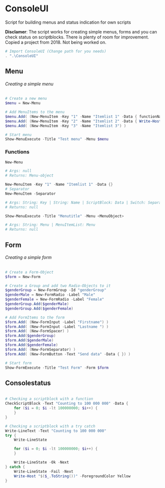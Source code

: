 # ConsoleUI
Script for building menus and status indication for own scripts

**Disclamer**: The script works for creating simple menus, forms and you can check status on scriptblocks. There is plenty of room for improvement. Copied a project from 2018. Not being worked on.

``` PowerShell
# Import ConsoleUI (Change path for you needs)
. ".\ConsoleUI"
```

## Menu
###### Creating a simple menu
``` PowerShell
# Create a new menu
$menu = New-Menu

# Add MenuItems to the menu
$menu.Add( (New-MenuItem -Key "1" -Name "Itemlist 1" -Data { functionName }) )
$menu.Add( (New-MenuItem -Key "2" -Name "Itemlist 2" -Data { Write-Host "Clicked list 2"; Read-Host }) )
$menu.Add( (New-MenuItem -Key "3" -Name "Itemlist 3") )

# Start menu
Show-MenuExecute -Title "Test menu" -Menu $menu
```

### Functions
``` PowerShell
New-Menu

# Args: null
# Returns: Menu-object
```
``` PowerShell
New-MenuItem -Key "1" -Name "Itemlist 1" -Data {}
# Separator
New-MenuItem -Separator

# Args: String: Key | String: Name | ScriptBlock: Data | Switch: Separator 
# Returns: null
```
``` PowerShell
Show-MenuExecute -Title "Menutitle" -Menu <MenuObject>

# Args: String: Menu | MenuItemList: Menu
# Returns: null
```

## Form
###### Creating a simple form
``` PowerShell
# Create a Form-Object
$form = New-Form

# Create a Group and add two Radio-Objects to it
$genderGroup = New-FormGroup -Id "genderGroup"
$genderMale = New-FormRadio -Label "Male"
$genderFemale = New-FormRadio -Label "Female"
$genderGroup.Add($genderMale)
$genderGroup.Add($genderFemale)

# Add FormItems to the form
$form.Add( (New-FormInput -Label "Firstname") )
$form.Add( (New-FormInput -Label "Lastname ") )
$form.Add( (New-FormSpacer) )
$form.Add($genderGroup)
$form.Add($genderMale)
$form.Add($genderFemale)
$form.Add( (New-FormSeparator) )
$form.Add( (New-FormButton -Text "Send data" -Data { }) )

# Start form
Show-FormExecute -Title "Test Form" -Form $form
```

## Consolestatus
###### 
``` PowerShell
# Checking a scriptblock with a function
CheckScriptBlock -Text "Counting to 100 000 000" -Data {
    for ($i = 0; $i -lt 100000000; $i++) {
    }
}
```
``` PowerShell
# Checking a scriptblock with a try catch
Write-LineText -Text "Counting to 100 000 000"
try {
    Write-LineState

    for ($i = 0; $i -lt 100000000; $i++) {
    }

    Write-LineState -Ok -Next
} catch {
    Write-LineState -Fail -Next
    Write-Host "$($_.ToString())" -ForegroundColor Yellow
}
```
